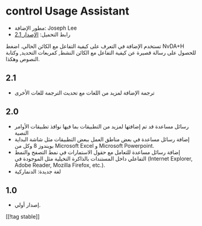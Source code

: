# control Usage Assistant #

* مطور الإضافة: Joseph Lee
* رابط التحميل: [الإصدار 2.1][1]

تستخدم الإضافة في التعرف على كيفية التفاعل مع الكائن الحالي. اضغط NvDA+H
للحصول على رسالة قصيرة عن كيفية التفاعل مع الكائن النشط, كمربعات التحديد,
وكتابة النصوص وهكذا.

## 2.1 ##

* ترجمة الإضافة لمزيد من اللغات مع تحديث الترجمة للغات الأخرى


## 2.0 ##

* رسائل مساعدة قد تم إضافتها لمزيد من التطبيقات بما فيها نوافذ تطبيقات
  الأوامر النصية
* إضافة رسائل مساعدة في بعض مناطق العمل ببعض التطبيقات مثل شاشة البداية
  بويندوز 8 وكل من Microsoft Excel و Microsoft Powerpoint.
* إضافة رسائل مساعدة للتعامل مع  حقول الاستمارات في نمط التصفح والنمط
  التفاعلي داخل المستندات بالذاكرة التخيلية  مثل الموجودة في (Internet
  Explorer, Adobe Reader, Mozilla Firefox, etc.).
* لغة جديدة: الدنماركية


## 1.0 ##

* إصدار أولي.

[[!tag stable]]

[1]: http://addons.nvda-project.org/files/get.php?file=cua

